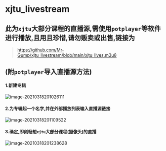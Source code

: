 # xjtu_livestream

## 此为`xjtu`大部分课程的直播源,需使用`potplayer`等软件进行播放,且用且珍惜,请勿贩卖或出售,链接为

> https://github.com/Mr-Gump/xjtu_livestream/blob/main/xjtu_lives.m3u8



## (附`potplayer`导入直播源方法)

#### 1.新建专辑

![image-20210318201026111](C:\Users\24246\Desktop\xjtu_livestream\README.assets\image-20210318201026111.png)

#### 2.为专辑起一个名字,并在外部播放列表输入直播源链接

![image-20210318201109522](C:\Users\24246\Desktop\xjtu_livestream\README.assets\image-20210318201109522.png)

#### 3.确定,即刻畅想`xjtu`大部分课程(摄像头)的直播

![image-20210318201238628](C:\Users\24246\Desktop\xjtu_livestream\README.assets\image-20210318201238628.png)